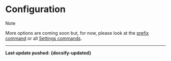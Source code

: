 # Configuration

> [!NOTE]
> More options are coming soon but, for now, please look at the [prefix command](/customization/prefix.md) or all [Settings commands](/commands/settings/).


----

**Last update pushed: {docsify-updated}**